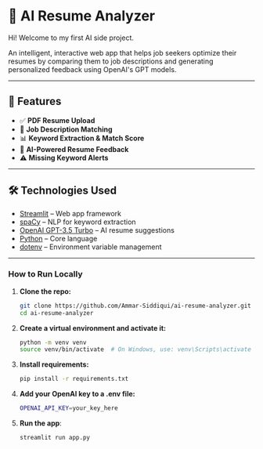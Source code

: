 
# 📄 AI Resume Analyzer


Hi! Welcome to my first AI side project. 



An intelligent, interactive web app that helps job seekers optimize their resumes by comparing them to job descriptions and generating personalized feedback using OpenAI's GPT models.

---

## 🚀 Features

- ✅ **PDF Resume Upload**
- 🧠 **Job Description Matching**
- 📊 **Keyword Extraction & Match Score**
- 🤖 **AI-Powered Resume Feedback**
- ⚠️ **Missing Keyword Alerts**

---

## 🛠️ Technologies Used

- [Streamlit](https://streamlit.io/) – Web app framework
- [spaCy](https://spacy.io/) – NLP for keyword extraction
- [OpenAI GPT-3.5 Turbo](https://platform.openai.com/) – AI resume suggestions
- [Python](https://www.python.org/) – Core language
- [dotenv](https://pypi.org/project/python-dotenv/) – Environment variable management

---



###  How to Run Locally

1. **Clone the repo:**
   ```bash
   git clone https://github.com/Ammar-Siddiqui/ai-resume-analyzer.git
   cd ai-resume-analyzer
   
2. **Create a virtual environment and activate it:**
   ```bash
   python -m venv venv
   source venv/bin/activate  # On Windows, use: venv\Scripts\activate

3. **Install requirements:**
   ```bash
   pip install -r requirements.txt

4. **Add your OpenAI key to a .env file:**
   ```bash
   OPENAI_API_KEY=your_key_here

5. **Run the app**:
   ```bash
   streamlit run app.py
   
